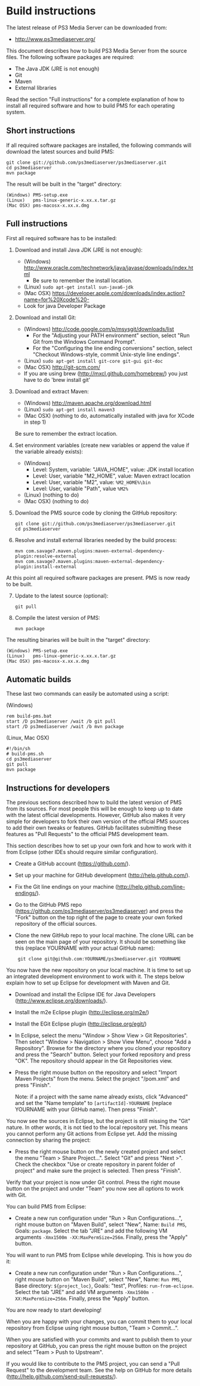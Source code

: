 Build instructions
=========================

The latest release of PS3 Media Server can be downloaded from:

 - http://www.ps3mediaserver.org/

This document describes how to build PS3 Media Server from the source files.
The following software packages are required:

  - The Java JDK (JRE is not enough)
  - Git
  - Maven
  - External libraries

Read the section "Full instructions" for a complete explanation of how to
install all required software and how to build PMS for each operating system.


Short instructions
------------------

If all required software packages are installed, the following commands will
download the latest sources and build PMS:

    git clone git://github.com/ps3mediaserver/ps3mediaserver.git
    cd ps3mediaserver
    mvn package

The result will be built in the "target" directory:

    (Windows) PMS-setup.exe
    (Linux)   pms-linux-generic-x.xx.x.tar.gz
    (Mac OSX) pms-macosx-x.xx.x.dmg


Full instructions
-----------------

First all required software has to be installed:

 1. Download and install Java JDK (JRE is not enough):

    * (Windows) http://www.oracle.com/technetwork/java/javase/downloads/index.html 
        - Be sure to remember the install location. 
    * (Linux)   `sudo apt-get install sun-java6-jdk`
    * (Mac OSX) https://developer.apple.com/downloads/index.action?name=for%20Xcode%20-
	- Look for java Developer Package

 2. Download and install Git:

    * (Windows) http://code.google.com/p/msysgit/downloads/list
        - For the "Adjusting your PATH environment" section, select
          "Run Git from the Windows Command Prompt".
        - For the "Configuring the line ending conversions" section,
          select "Checkout Windows-style, commit Unix-style line endings".
    * (Linux)   `sudo apt-get install git-core git-gui git-doc`
    * (Mac OSX) http://git-scm.com/
	- If you are using brew (http://mxcl.github.com/homebrew/) you just have
	  to do 'brew install git'

 3. Download and extract Maven:

    * (Windows) http://maven.apache.org/download.html
    * (Linux)   `sudo apt-get install maven3`
    * (Mac OSX) (nothing to do, automatically installed with java for XCode in step 1)

    Be sure to remember the extract location.

 4. Set environment variables (create new variables or append the value if the
    variable already exists):

    * (Windows)
        - Level: System, variable: "JAVA_HOME", value: JDK install location
        - Level: User, variable "M2_HOME", value: Maven extract location
        - Level: User, variable "M2", value: `%M2_HOME%\bin`
        - Level: User, variable "Path", value `%M2%`
    * (Linux) (nothing to do)
    * (Mac OSX) (nothing to do)

 5. Download the PMS source code by cloning the GitHub repository:

        git clone git://github.com/ps3mediaserver/ps3mediaserver.git
        cd ps3mediaserver

 6. Resolve and install external libraries needed by the build process:

        mvn com.savage7.maven.plugins:maven-external-dependency-plugin:resolve-external
        mvn com.savage7.maven.plugins:maven-external-dependency-plugin:install-external

At this point all required software packages are present.
PMS is now ready to be built.

 7. Update to the latest source (optional):

        git pull

 8. Compile the latest version of PMS:

        mvn package

The resulting binaries will be built in the "target" directory:

    (Windows) PMS-setup.exe
    (Linux)   pms-linux-generic-x.xx.x.tar.gz
    (Mac OSX) pms-macosx-x.xx.x.dmg


Automatic builds
----------------

These last two commands can easily be automated using a script:

(Windows)

    rem build-pms.bat
    start /D ps3mediaserver /wait /b git pull
    start /D ps3mediaserver /wait /b mvn package


(Linux, Mac OSX)

    #!/bin/sh
    # build-pms.sh
    cd ps3mediaserver
    git pull
    mvn package


Instructions for developers
---------------------------

The previous sections described how to build the latest version of PMS from its
sources. For most people this will be enough to keep up to date with the latest
official developments. However, GitHub also makes it very simple for developers
to fork their own version of the official PMS sources to add their own tweaks
or features. GitHub facilitates submitting these features as "Pull Requests" to
the official PMS development team.

This section describes how to set up your own fork and how to work with it from
Eclipse (other IDEs should require similar configuration).

 * Create a GitHub account (https://github.com/).

 * Set up your machine for GitHub development (http://help.github.com/).

 * Fix the Git line endings on your machine (http://help.github.com/line-endings/).

 * Go to the GitHub PMS repo (https://github.com/ps3mediaserver/ps3mediaserver)
   and press the "Fork" button on the top right of the page to create your own
   forked repository of the official sources. 

 * Clone the new GitHub repo to your local machine. The clone URL can be seen
   on the main page of your repository. It should be something like this
   (replace YOURNAME with your actual GitHub name):
 
        git clone git@github.com:YOURNAME/ps3mediaserver.git YOURNAME

You now have the new repository on your local machine. It is time to set up an
integrated development environment to work with it. The steps below explain how
to set up Eclipse for development with Maven and Git. 

 * Download and install the Eclipse IDE for Java Developers (http://www.eclipse.org/downloads/).

 * Install the m2e Eclipse plugin (http://eclipse.org/m2e/)

 * Install the EGit Eclipse plugin (http://eclipse.org/egit/)

 * In Eclipse, select the menu "Window > Show View > Git Repositories". Then
   select "Window > Navigation > Show View Menu", choose "Add a Repository".
   Browse for the directory where you cloned your repository and press the
   "Search" button. Select your forked repository and press "OK".
   The repository should appear in the Git Repositories view.
 
 * Press the right mouse button on the repository and select "Import Maven
   Projects" from the menu. Select the project "/pom.xml" and press "Finish".

   Note: if a project with the same name already exists, click "Advanced" and
   set the "Name template" to `[artifactId]-YOURNAME` (replace YOURNAME with
   your GitHub name). Then press "Finish".

You now see the sources in Eclipse, but the project is still missing the "Git"
nature. In other words, it is not tied to the local repository yet. This means
you cannot perform any Git actions from Eclipse yet. Add the missing connection
by sharing the project:

 * Press the right mouse button on the newly created project and select the
   menu "Team > Share Project...". Select "Git" and press "Next >".
   Check the checkbox "Use or create repository in parent folder of project"
   and make sure the project is selected. Then press "Finish".

Verify that your project is now under Git control. Press the right mouse
button on the project and under "Team" you now see all options to work with
Git.

You can build PMS from Eclipse:

 * Create a new run configuration under "Run > Run Configurations...", right
   mouse button on "Maven Build", select "New", Name: `Build PMS`, Goals:
   `package`. Select the tab "JRE" and add the following VM arguments
   `-Xmx1500m -XX:MaxPermSize=256m`. Finally, press the "Apply" button.

You will want to run PMS from Eclipse while developing. This is how you do it:

 * Create a new run configuration under "Run > Run Configurations...", right
   mouse button on "Maven Build", select "New", Name: `Run PMS`, Base
   directory: `${project_loc}`, Goals: "test", Profiles: `run-from-eclipse`.
   Select the tab "JRE" and add VM arguments `-Xmx1500m -XX:MaxPermSize=256m`.
   Finally, press the "Apply" button.

You are now ready to start developing!

When you are happy with your changes, you can commit them to your local
repository from Eclipse using right mouse button, "Team > Commit...".

When you are satisfied with your commits and want to publish them to your
repository at GitHub, you can press the right mouse button on the project and
select "Team > Push to Upstream".

If you would like to contribute to the PMS project, you can send a "Pull
Request" to the development team. See the help on GitHub for more details
(http://help.github.com/send-pull-requests/).

